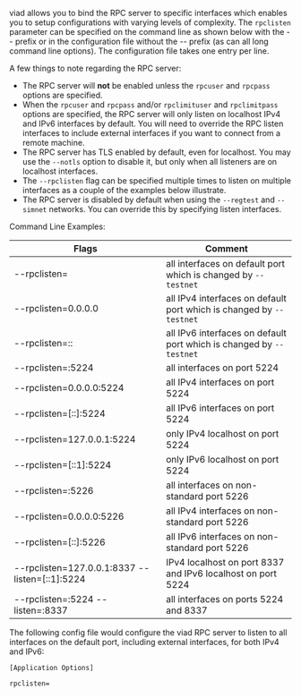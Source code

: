 viad allows you to bind the RPC server to specific interfaces which enables you
to setup configurations with varying levels of complexity.  The `rpclisten`
parameter can be specified on the command line as shown below with the -- prefix
or in the configuration file without the -- prefix (as can all long command line
options).  The configuration file takes one entry per line.

A few things to note regarding the RPC server:
* The RPC server will **not** be enabled unless the `rpcuser` and `rpcpass`
  options are specified.
* When the `rpcuser` and `rpcpass` and/or `rpclimituser` and `rpclimitpass`
  options are specified, the RPC server will only listen on localhost IPv4 and
  IPv6 interfaces by default.  You will need to override the RPC listen
  interfaces to include external interfaces if you want to connect from a remote
  machine.
* The RPC server has TLS enabled by default, even for localhost.  You may use
  the `--notls` option to disable it, but only when all listeners are on
  localhost interfaces.
* The `--rpclisten` flag can be specified multiple times to listen on multiple
  interfaces as a couple of the examples below illustrate.
* The RPC server is disabled by default when using the `--regtest` and
  `--simnet` networks.  You can override this by specifying listen interfaces.

Command Line Examples:

|Flags|Comment|
|----------|------------|
|--rpclisten=|all interfaces on default port which is changed by `--testnet`|
|--rpclisten=0.0.0.0|all IPv4 interfaces on default port which is changed by `--testnet`|
|--rpclisten=::|all IPv6 interfaces on default port which is changed by `--testnet`|
|--rpclisten=:5224|all interfaces on port 5224|
|--rpclisten=0.0.0.0:5224|all IPv4 interfaces on port 5224|
|--rpclisten=[::]:5224|all IPv6 interfaces on port 5224|
|--rpclisten=127.0.0.1:5224|only IPv4 localhost on port 5224|
|--rpclisten=[::1]:5224|only IPv6 localhost on port 5224|
|--rpclisten=:5226|all interfaces on non-standard port 5226|
|--rpclisten=0.0.0.0:5226|all IPv4 interfaces on non-standard port 5226|
|--rpclisten=[::]:5226|all IPv6 interfaces on non-standard port 5226|
|--rpclisten=127.0.0.1:8337 --listen=[::1]:5224|IPv4 localhost on port 8337 and IPv6 localhost on port 5224|
|--rpclisten=:5224 --listen=:8337|all interfaces on ports 5224 and 8337|

The following config file would configure the viad RPC server to listen to all interfaces on the default port, including external interfaces, for both IPv4 and IPv6:

```text
[Application Options]

rpclisten=
```
